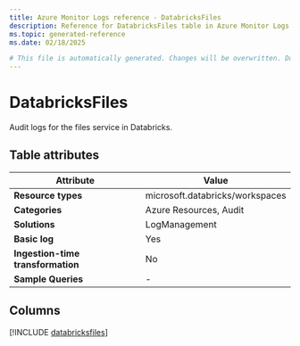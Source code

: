 ```yaml
---
title: Azure Monitor Logs reference - DatabricksFiles
description: Reference for DatabricksFiles table in Azure Monitor Logs.
ms.topic: generated-reference
ms.date: 02/18/2025

# This file is automatically generated. Changes will be overwritten. Do not change this file directly.
---
```


# DatabricksFiles

Audit logs for the files service in Databricks.


## Table attributes

|Attribute|Value|
|---|---|
|**Resource types**|microsoft.databricks/workspaces|
|**Categories**|Azure Resources, Audit|
|**Solutions**| LogManagement|
|**Basic log**|Yes|
|**Ingestion-time transformation**|No|
|**Sample Queries**|-|



## Columns
  
[!INCLUDE [databricksfiles](~/reusable-content/ce-skilling/azure/includes/azure-monitor/reference/tables/databricksfiles-include.md)]
